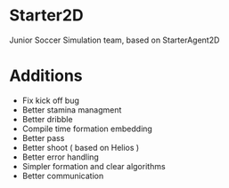 # Starter2D
Junior Soccer Simulation team, based on StarterAgent2D

# Additions
* Fix kick off bug
* Better stamina managment
* Better dribble
* Compile time formation embedding
* Better pass
* Better shoot ( based on Helios )
* Better error handling
* Simpler formation and clear algorithms
* Better communication
